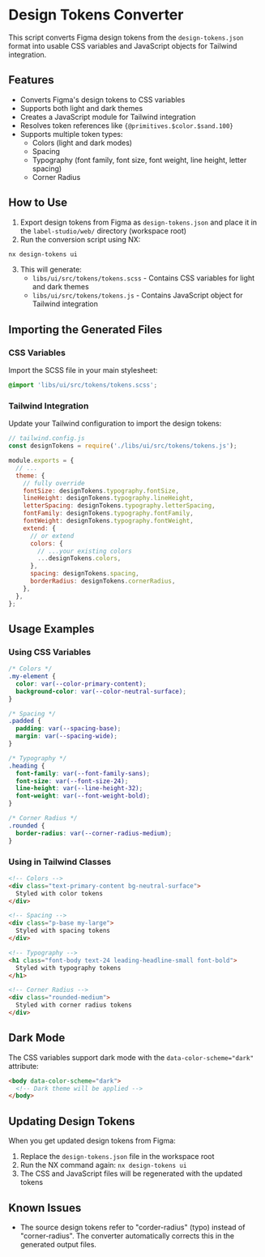 # Design Tokens Converter

This script converts Figma design tokens from the `design-tokens.json` format into usable CSS variables and JavaScript objects for Tailwind integration.

## Features

- Converts Figma's design tokens to CSS variables
- Supports both light and dark themes
- Creates a JavaScript module for Tailwind integration
- Resolves token references like `{@primitives.$color.$sand.100}`
- Supports multiple token types:
  - Colors (light and dark modes)
  - Spacing
  - Typography (font family, font size, font weight, line height, letter spacing)
  - Corner Radius

## How to Use

1. Export design tokens from Figma as `design-tokens.json` and place it in the `label-studio/web/` directory (workspace root)
2. Run the conversion script using NX:

```bash
nx design-tokens ui
```

3. This will generate:
   - `libs/ui/src/tokens/tokens.scss` - Contains CSS variables for light and dark themes
   - `libs/ui/src/tokens/tokens.js` - Contains JavaScript object for Tailwind integration

## Importing the Generated Files

### CSS Variables

Import the SCSS file in your main stylesheet:

```scss
@import 'libs/ui/src/tokens/tokens.scss';
```

### Tailwind Integration

Update your Tailwind configuration to import the design tokens:

```js
// tailwind.config.js
const designTokens = require('./libs/ui/src/tokens/tokens.js');

module.exports = {
  // ...
  theme: {
    // fully override
    fontSize: designTokens.typography.fontSize,
    lineHeight: designTokens.typography.lineHeight,
    letterSpacing: designTokens.typography.letterSpacing,
    fontFamily: designTokens.typography.fontFamily,
    fontWeight: designTokens.typography.fontWeight,
    extend: {
      // or extend
      colors: {
        // ...your existing colors
        ...designTokens.colors,
      },
      spacing: designTokens.spacing,
      borderRadius: designTokens.cornerRadius,
    },
  },
};
```

## Usage Examples

### Using CSS Variables

```css
/* Colors */
.my-element {
  color: var(--color-primary-content);
  background-color: var(--color-neutral-surface);
}

/* Spacing */
.padded {
  padding: var(--spacing-base);
  margin: var(--spacing-wide);
}

/* Typography */
.heading {
  font-family: var(--font-family-sans);
  font-size: var(--font-size-24);
  line-height: var(--line-height-32);
  font-weight: var(--font-weight-bold);
}

/* Corner Radius */
.rounded {
  border-radius: var(--corner-radius-medium);
}
```

### Using in Tailwind Classes

```html
<!-- Colors -->
<div class="text-primary-content bg-neutral-surface">
  Styled with color tokens
</div>

<!-- Spacing -->
<div class="p-base my-large">
  Styled with spacing tokens
</div>

<!-- Typography -->
<h1 class="font-body text-24 leading-headline-small font-bold">
  Styled with typography tokens
</h1>

<!-- Corner Radius -->
<div class="rounded-medium">
  Styled with corner radius tokens
</div>
```

## Dark Mode

The CSS variables support dark mode with the `data-color-scheme="dark"` attribute:

```html
<body data-color-scheme="dark">
  <!-- Dark theme will be applied -->
</body>
```

## Updating Design Tokens

When you get updated design tokens from Figma:

1. Replace the `design-tokens.json` file in the workspace root
2. Run the NX command again: `nx design-tokens ui`
3. The CSS and JavaScript files will be regenerated with the updated tokens

## Known Issues

- The source design tokens refer to "corder-radius" (typo) instead of "corner-radius". The converter automatically corrects this in the generated output files.
